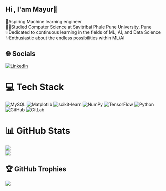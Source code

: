 ## Hi , I'am Mayur👋
🤖Aspiring Machine learning engineer<br>👨‍🎓Studied Computer Science at Savitribai Phule Pune University, Pune<br>💡Dedicated to continuous learning in the fields of ML, AI, and Data Science<br>✨Enthusiastic about the endless possibilities within ML/AI


## 🌐 Socials
[![LinkedIn](https://img.shields.io/badge/LinkedIn-%230077B5.svg?logo=linkedin&logoColor=white)](https://linkedin.com/in/www.linkedin.com/in/mayurchandekar) 

# 💻 Tech Stack
![MySQL](https://img.shields.io/badge/mysql-4479A1.svg?style=for-the-badge&logo=mysql&logoColor=white) ![Matplotlib](https://img.shields.io/badge/Matplotlib-%23ffffff.svg?style=for-the-badge&logo=Matplotlib&logoColor=black) ![scikit-learn](https://img.shields.io/badge/scikit--learn-%23F7931E.svg?style=for-the-badge&logo=scikit-learn&logoColor=white) ![NumPy](https://img.shields.io/badge/numpy-%23013243.svg?style=for-the-badge&logo=numpy&logoColor=white) ![TensorFlow](https://img.shields.io/badge/TensorFlow-%23FF6F00.svg?style=for-the-badge&logo=TensorFlow&logoColor=white) ![Python](https://img.shields.io/badge/python-3670A0?style=for-the-badge&logo=python&logoColor=ffdd54) ![GitHub](https://img.shields.io/badge/github-%23121011.svg?style=for-the-badge&logo=github&logoColor=white) ![GitLab](https://img.shields.io/badge/gitlab-%23181717.svg?style=for-the-badge&logo=gitlab&logoColor=white)
# 📊 GitHub Stats
![](https://github-readme-stats.vercel.app/api?username=Mayurchandekar1&theme=dark&hide_border=false&include_all_commits=false&count_private=false)<br/>
![](https://github-readme-streak-stats.herokuapp.com/?user=Mayurchandekar1&theme=dark&hide_border=false)<br/>
## 🏆 GitHub Trophies
![](https://github-profile-trophy.vercel.app/?username=Mayurchandekar1&theme=radical&no-frame=false&no-bg=true&margin-w=4)

